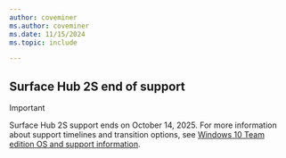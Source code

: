 ```yaml
---
author: coveminer    
ms.author: coveminer
ms.date: 11/15/2024
ms.topic: include

---
```


## Surface Hub 2S end of support

> [!IMPORTANT]
> Surface Hub 2S support ends on October 14, 2025. For more information about support timelines and transition options, see [Windows 10 Team edition OS and support information](/surface-hub/surface-hub-3-faq#windows-10-team-edition-os-and-support-information).